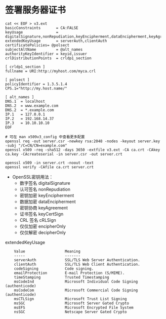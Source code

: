 # 签署服务器证书

```
cat << EOF > v3.ext
basicConstraints       = CA:FALSE
keyUsage               = digitalSignature,nonRepudiation,keyEncipherment,dataEncipherment,keyAgreement,keyCertSign
extendedKeyUsage       = serverAuth,clientAuth
certificatePolicies= @polsect
subjectAltName         = @alt_names
authorityKeyIdentifier = keyid,issuer
crlDistributionPoints  = crldp1_section

[ crldp1_section ]
fullname = URI:http://myhost.com/myca.crl

[ polsect ]
policyIdentifier = 1.3.5.1.4
CPS.1="http://my.host.name/"

[ alt_names ]
DNS.1  = localhost
DNS.2  = www.example.com
DNS.2  = *.example.com
IP.1   = 127.0.0.1
IP.2   = 192.168.14.37
IP.3   = 10.10.10.10
EOF

# 可在 man x509v3_config 中查看更多配置
openssl req -out server.csr -newkey rsa:2048 -nodes -keyout server.key  -subj "/C=CN/CN=example.com"
openssl x509 -req -sha512 -days 3650 -extfile v3.ext -CA ca.crt -CAkey ca.key -CAcreateserial -in server.csr -out server.crt

openssl x509 -in server.crt -noout -text
openssl verify -CAfile ca.crt server.crt
```



- OpenSSL密钥用法：
  - 数字签名 digitalSignature
  - 认可签名 nonRepudiation
  - 密钥加密 keyEncipherment
  - 数据加密 dataEncipherment
  - 密钥协商 keyAgreement
  - 证书签名 keyCertSign
  - CRL 签名 cRLSign
  - 仅仅加密 encipherOnly
  - 仅仅解密 decipherOnly



extendedKeyUsage

        Value                  Meaning
        -----                  -------
        serverAuth             SSL/TLS Web Server Authentication.
        clientAuth             SSL/TLS Web Client Authentication.
        codeSigning            Code signing.
        emailProtection        E-mail Protection (S/MIME).
        timeStamping           Trusted Timestamping
        msCodeInd              Microsoft Individual Code Signing (authenticode)
        msCodeCom              Microsoft Commercial Code Signing (authenticode)
        msCTLSign              Microsoft Trust List Signing
        msSGC                  Microsoft Server Gated Crypto
        msEFS                  Microsoft Encrypted File System
        nsSGC                  Netscape Server Gated Crypto
